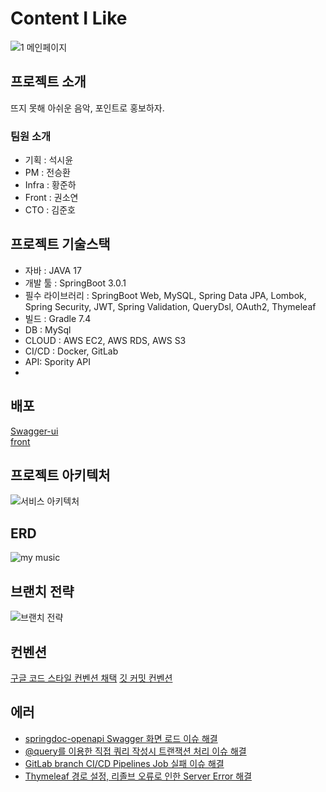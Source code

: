  # Content I Like
![1 메인페이지](https://user-images.githubusercontent.com/101695482/219110106-cccef149-0bbf-4a3d-8f50-ebbe1ae6148c.jpg)

 ## 프로젝트 소개
뜨지 못해 아쉬운 음악, 포인트로 홍보하자.

### 팀원 소개
- 기획 : 석시윤
- PM : 전승환
- Infra : 황준하
- Front : 권소연
- CTO : 김준호

## 프로젝트 기술스택

- 자바 : JAVA 17
- 개발 툴 : SpringBoot 3.0.1
- 필수 라이브러리 : SpringBoot Web, MySQL, Spring Data JPA, Lombok, Spring Security, JWT, Spring Validation, QueryDsl, OAuth2, Thymeleaf
- 빌드 : Gradle 7.4
- DB : MySql
- CLOUD : AWS EC2, AWS RDS, AWS S3
- CI/CD : Docker, GitLab
- API: Spority API
- 
## 배포
[Swagger-ui](http://ec2-13-209-70-72.ap-northeast-2.compute.amazonaws.com:8080/swagger-ui)<br>
[front](http://ec2-13-209-70-72.ap-northeast-2.compute.amazonaws.com:8080/)

## 프로젝트 아키텍처
![서비스 아키텍처](https://user-images.githubusercontent.com/101695482/219109458-b0199961-faef-4013-ab3c-77bba104bc30.jpg)

## ERD
![my music](https://user-images.githubusercontent.com/101695482/219098041-0edc3203-602a-431f-8355-f656e679c122.jpg)

## 브랜치 전략
![브랜치 전략](https://user-images.githubusercontent.com/101695482/219111361-bed62816-d16b-4f5b-a0e4-11a60b37c4c7.jpg)

## 컨벤션
[구글 코드 스타일 컨벤션 채택](https://google.github.io/styleguide/javaguide.html)
[깃 커밋 컨벤션](https://projects-space.notion.site/c8bd2afa00f2467ea8ab50023315f212)

## 에러
- [springdoc-openapi Swagger 화면 로드 이슈 해결](https://chordplaylist.tistory.com/251)
- [@query를 이용한 직접 쿼리 작성시 트랜잭션 처리 이슈 해결](https://chordplaylist.tistory.com/254)
- [GitLab branch CI/CD Pipelines Job 실패 이슈 해결](https://chordplaylist.tistory.com/258)
- [Thymeleaf 경로 설정, 리졸브 오류로 인한 Server Error 해결](https://chordplaylist.tistory.com/273)
